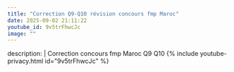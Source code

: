 ```yaml
---
title: "Correction Q9-Q10 révision concours fmp Maroc"
date: 2025-09-02 21:11:22 
youtube_id: 9v5trFhwcJc
image: ""
---
```

description: |
  Correction concours fmp Maroc Q9 Q10
{% include youtube-privacy.html id="9v5trFhwcJc" %}
